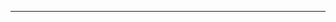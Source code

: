 <!--
CO_OP_TRANSLATOR_METADATA:
{
  "original_hash": "4bdff5070d182c64143dfe5a581d0ec7",
  "translation_date": "2025-08-28T18:28:47+00:00",
  "source_file": "02-SetupDevEnvironment/README.md",
  "language_code": "tr"
}
-->


---

